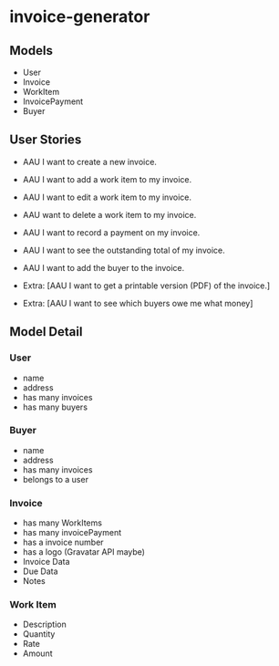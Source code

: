 # invoice-generator

## Models

- User
- Invoice
- WorkItem
- InvoicePayment
- Buyer

## User Stories

- AAU I want to create a new invoice.
- AAU I want to add a work item to my invoice.
- AAU I want to edit a work item to my invoice.
- AAU want to delete a work item to my invoice.

- AAU I want to record a payment on my invoice.
- AAU I want to see the outstanding total of my invoice.
- AAU I want to add the buyer to the invoice.
- Extra: [AAU I want to get a printable version (PDF) of the invoice.]
- Extra: [AAU I want to see which buyers owe me what money]

## Model Detail

### User

- name
- address
- has many invoices
- has many buyers

### Buyer

- name
- address
- has many invoices
- belongs to a user

### Invoice

- has many WorkItems
- has many invoicePayment
- has a invoice number
- has a logo (Gravatar API maybe)
- Invoice Data
- Due Data
- Notes

### Work Item

- Description
- Quantity
- Rate
- Amount